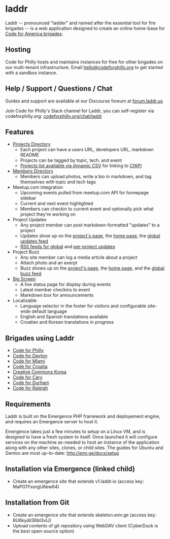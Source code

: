 # laddr

Laddr -- pronounced "ladder" and named after the essential tool for fire brigades -- is a web application designed to create an online home-base for [Code for America brigades](http://brigade.codeforamerica.org).

## Hosting
Code for Philly hosts and maintains instances for free for other brigades on our multi-tenant infrastructure. Email [hello@codeforphilly.org](mailto:hello@codeforphilly.org) to get started with a sandbox instance.

## Help / Support / Questions / Chat
Guides and support are available at our Discourse foreum at [forum.laddr.us](http://forum.laddr.us/)

Join Code for Philly's Slack channel for Laddr, you can self-register via codeforphilly.org: [codeforphilly.org/chat/laddr](https://codeforphilly.org/chat/laddr)

## Features
- [Projects Directory]
  - Each project can have a users URL, developers URL, markdown README
  - Projects can be tagged by topic, tech, and event
  - [Projects list available via dynamic CSV] for linking to [CfAPI](https://github.com/codeforamerica/cfapi)
- [Members Directory]
  - Members can upload photos, write a bio in markdown, and tag themselves with topic and tech tags
- Meetup.com integration
  - Upcoming events pulled from meetup.com API for homepage sidebar
  - Current and next event highlighted
  - Members can checkin to current event and optionally pick what project they're working on
- Project Updates
  - Any project member can post markdown-formatted "updates" to a project
  - Updates show up on the [project's page], the [home page], the [global updates feed]
  - [RSS feeds for global] and [per-project updates]
- Project Buzz
  - Any site member can log a media article about a project
  - Attach photo and an exerpt
  - Buzz shows up on the [project's page], the [home page], and the [global buzz feed]
- [Big Screen]
  - A live status page for display during events
  - Latest member checkins to event
  - Markdown box for announcements
- Localizable
  - Language selector in the footer for visitors and configurable site-wide default language
  - English and Spanish translations available
  - Croatian and Korean translations in progress

## Brigades using Laddr
- [Code for Philly](http://codeforphilly.org)
- [Code for Dayton](http://codefordayton.org)
- [Code for Miami](http://codefor.miami/)
- [Code for Croatia](http://codeforcroatia.org)
- [Creative Commons Korea](http://labs.cckorea.org/)
- [Code for Cary](http://www.codeforcary.org/)
- [Code for Durham](http://codefordurham.com/)
- [Code for Raleigh](http://www.codeforraleigh.com/)

## Requirements
Laddr is built on the Emergence PHP framework and deployement engine, and requires an Emergence server to host it.

Emergence takes just a few minutes to setup on a Linux VM, and is designed to have a fresh system to itself. Once launched
it will configure services on the machine as-needed to host an instance of the application along with any other
sites, clones, or child sites. The guides for Ubuntu and Gentoo are most up-to-date: http://emr.ge/docs/setup

## Installation via Emergence (linked child)
-  Create an emergence site that extends v1.laddr.io (access key: MaPG1YxorgU6ew64)

## Installation from Git
-  Create an emergence site that extends skeleton.emr.ge (access key: 8U6kydil36bl3vlJ)
-  Upload contents of git repository using WebDAV client (CyberDuck is the best open-source option)


[Projects Directory]: http://codeforphilly.org/projects
[Projects list available via dynamic CSV]: http://codeforphilly.org/projects.csv
[Members Directory]: http://codeforphilly.org/people
[project's page]: http://codeforphilly.org/projects/Bike_Route_Tracker
[home page]: http://codeforphilly.org
[global updates feed]: http://codeforphilly.org/project-updates
[RSS feeds for global]: http://codeforphilly.org/project-updates?format=rss
[per-project updates]: http://codeforphilly.org/project-updates?format=rss&ProjectID=40
[global buzz feed]: http://codeforphilly.org/project-buzz
[Big Screen]: http://codeforphilly.org/bigscreen
